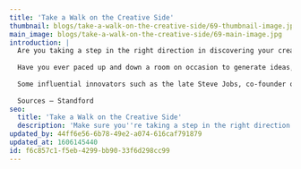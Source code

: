 ```yaml
---
title: 'Take a Walk on the Creative Side'
thumbnail: blogs/take-a-walk-on-the-creative-side/69-thumbnail-image.jpg
main_image: blogs/take-a-walk-on-the-creative-side/69-main-image.jpg
introduction: |
  Are you taking a step in the right direction in discovering your creativity?
  
  Have you ever paced up and down a room on occasion to generate ideas, a study from Standford University may explain our behaviour. Researchers have discovered a significant difference in levels of creativity and inspiration in those who choose to walk in comparison to those who sit and ponder. ‘A person’s creative output increased by an average of 60% when walking’. They explained it was the act of walking itself that seem to boost the generation of creative thinking, rather than the environment or additional factors.
  
  Some influential innovators such as the late Steve Jobs, co-founder of Apple was known for his walk-meetings. Mark Zuckerburg from Facebook has also been spotted holding his meetings on foot.
  
  Sources – Standford
seo:
  title: 'Take a Walk on the Creative Side'
  description: 'Make sure you''re taking a step in the right direction by calling us today on 01253 297900.'
updated_by: 44ff6e56-6b78-49e2-a074-616caf791879
updated_at: 1606145440
id: f6c857c1-f5eb-4299-bb90-33f6d298cc99
---
```

